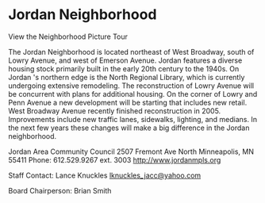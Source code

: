 # Jordan Neighborhood

View the Neighborhood Picture Tour

The Jordan Neighborhood is located northeast of West Broadway, south of Lowry Avenue, and west of Emerson Avenue. Jordan features a diverse housing stock primarily built in the early 20th century to the 1940s. On Jordan 's northern edge is the North Regional Library, which is currently undergoing extensive remodeling. The reconstruction of Lowry Avenue will be concurrent with plans for additional housing. On the corner of Lowry and Penn Avenue a new development will be starting that includes new retail. West Broadway Avenue recently finished reconstruction in 2005. Improvements include new traffic lanes, sidewalks, lighting, and medians. In the next few years these changes will make a big difference in the Jordan neighborhood.

Jordan Area Community Council
2507 Fremont Ave North
Minneapolis, MN 55411
Phone: 612.529.9267 ext. 3003
http://www.jordanmpls.org

Staff Contact: Lance Knuckles
lknuckles_jacc@yahoo.com

Board Chairperson: Brian Smith